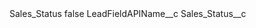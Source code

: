 <?xml version="1.0" encoding="UTF-8"?>
<CustomMetadata xmlns="http://soap.sforce.com/2006/04/metadata" xmlns:xsi="http://www.w3.org/2001/XMLSchema-instance" xmlns:xsd="http://www.w3.org/2001/XMLSchema">
    <label>Sales_Status</label>
    <protected>false</protected>
    <values>
        <field>LeadFieldAPIName__c</field>
        <value xsi:type="xsd:string">Sales_Status__c</value>
    </values>
</CustomMetadata>
